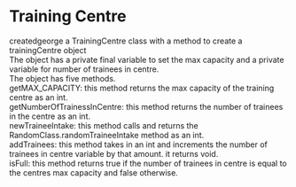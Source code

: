 # Training Centre
createdgeorge a TrainingCentre class with a method to create a trainingCentre object <br />
The object has a private final variable to set the max capacity and a private variable for number of trainees in centre. <br />
The object has five methods. <br />
getMAX_CAPACITY: this method returns the max capacity of the training centre as an int. <br />
getNumberOfTrainessInCentre: this method returns the number of trainees in the centre as an int. <br />
newTraineeIntake: this method calls and returns the RandomClass.randomTraineeIntake method as an int. <br />
addTrainees: this method takes in an int and increments the number of trainees in centre variable by that amount. it returns void. <br />
isFull: this method returns true if the number of trainees in centre is equal to the centres max capacity and false otherwise.
